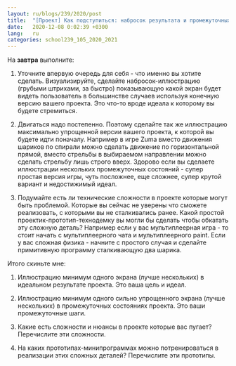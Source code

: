 ```yaml
---
layout: ru/blogs/239/2020/post
title:  "[Проект] Как подступиться: набросок результата и промежуточных шагов, прототипы тех. сложностей"
date:   2020-12-08 0:02:39 +0300
lang:   ru
categories: school239_105_2020_2021
---
```


На **завтра** выполните:

1) Уточните впервую очередь для себя - что именно вы хотите сделать. Визуализируйте, сделайте набросок-иллюстрацию (грубыми штрихами, за быстро) показывающую какой экран будет видеть пользователь в большинстве случаев используя конечную версию вашего проекта. Это что-то вроде идеала к которому вы будете стремиться.

2) Двигаться надо постепенно. Поэтому сделайте так же иллюстрацию максимально упрощенной версии вашего проекта, к которой вы будете идти поначалу. Например в игре Zuma вместо движения шариков по спирали можно сделать движение по горизонтальной прямой, вместо стрельбы в выбираемом направлении можно сделать стрельбу лишь строго вверх. Здорово если вы сделаете иллюстрации нескольких промежуточных состояний - супер простая версия игры, чуть посложнее, еще сложнее, супер крутой вариант и недостижимый идеал.

3) Подумайте есть ли технические сложности в проекте которые могут быть проблемой. Которые вы сейчас не уверены что сможете реализовать, с которыми вы не сталкивались ранее. Какой простой проектик-прототип-технодемку вы могли бы сделать чтобы обкатать эту сложную деталь? Например если у вас мультиплеерная игра - то стоит начать с мультиплеерного чата и мультиплеерного paint. Если у вас сложная физика - начните с простого случая и сделайте примитивную программу сталкивающую два шарика.

Итого скиньте мне:

1) Иллюстрацию минимум одного экрана (лучше нескольких) в идеальном результате проекта. Это ваша цель и идеал.

2) Иллюстрацию минимум одного сильно упрощенного экрана (лучше нескольких) в промежуточных состояниях проекта. Это ваши промежуточные шаги.

3) Какие есть сложности и нюансы в проекте которые вас пугает? Перечислите эти сложности.
 
4) На каких прототипах-минипрограммах можно потренироваться в реализации этих сложных деталей? Перечислите эти прототипы.
